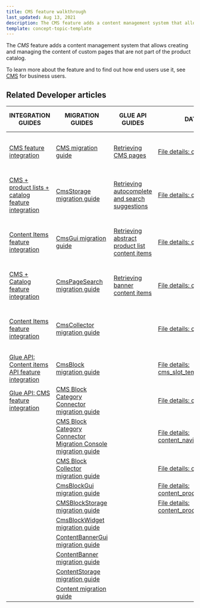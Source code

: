 ```yaml
---
title: CMS feature walkthrough
last_updated: Aug 13, 2021
description: The CMS feature adds a content management system that allows creating and managing the content of custom pages that are not part of the product catalog
template: concept-topic-template
---
```


The _CMS_ feature adds a content management system that allows creating and managing the content of custom pages that are not part of the product catalog.


To learn more about the feature and to find out how end users use it, see [CMS](/docs/scos/user/features/cms-feature-overview/cms-feature-overview.html) for business users.


## Related Developer articles

|INTEGRATION GUIDES  | MIGRATION GUIDES | GLUE API GUIDES  | DATA IMPORT | TUTORIALS AND HOWTOS | TECHNICAL ENHANCEMENTS | REFERENCES |
|---------|---------|---------|---------|---------|---------|---------|
| [CMS feature integration](/docs/scos/dev/feature-integration-guides/cms-feature-integration.html)  | [CMS migration guide](/docs/scos/dev/module-migration-guides/migration-guide-cms.html)  |  [Retrieving CMS pages](/docs/scos/dev/glue-api-guides/retrieving-cms-pages.html) | [File details: cms_page.csv](/docs/scos/dev/data-import/data-import-categories/content-management/file-details-cms-page.csv.html)  | [HowTo - Create CMS templates](/docs/scos/dev/tutorials-and-howtos/howtos/feature-howtos/cms/howto-create-cms-templates.html)  | [Enabling the category CMS blocks](/docs/scos/dev/technical-enhancement-integration-guides/integrate-category-cms-blocks.html) | [CMS extension points: Reference information](/docs/scos/dev/feature-walkthroughs/cms-feature-walkthrough/cms-extension-points-reference-information.html) |
| [CMS + product lists + catalog feature integration](/docs/scos/dev/feature-integration-guides/cms-product-lists-catalog-feature-integration.html)  | [CmsStorage migration guide](/docs/scos/dev/module-migration-guides/migration-guide-cmsstorage.html) |  [Retrieving autocomplete and search suggestions](/docs/scos/dev/glue-api-guides/retrieving-autocomplete-and-search-suggestions.html) | [File details: cms_block.csv](/docs/scos/dev/data-import/data-import-categories/content-management/file-details-cms-block.csv.html)  | [HowTo - Define the maximum size of content fields](/docs/scos/dev/tutorials-and-howtos/howtos/howto-define-the-maximum-size-of-content-fields.html)  | [Integrate product CMS blocks](/docs/scos/dev/technical-enhancement-integration-guides/integrate-product-cms-blocks.html) |   |
| [Content Items feature integration](/docs/scos/dev/feature-integration-guides/content-items-feature-integration.html) | [CmsGui migration guide](/docs/scos/dev/module-migration-guides/migration-guide-cmsgui.html) | [Retrieving abstract product list content items](/docs/scos/dev/glue-api-guides/retrieving-content-items/retrieving-abstract-product-list-content-items.html)  | [File details: cms_block_store.csv](/docs/scos/dev/data-import/data-import-categories/content-management/file-details-cms-block-store.csv.html)  | [HowTo - Create a visibility condition for CMS blocks](/docs/scos/dev/tutorials-and-howtos/howtos/feature-howtos/cms/howto-create-a-visibility-condition-for-cms-blocks.html)  | [Enabling CMS block widget](/docs/scos/dev/technical-enhancement-integration-guides/integrating-cms-block-widgets.html) |   |
| [CMS + Catalog feature integration](/docs/scos/dev/feature-walkthroughs/cms-feature-walkthrough/cms-feature-walkthrough.html) | [CmsPageSearch migration guide](/docs/scos/dev/module-migration-guides/migration-guide-cmspagesearch.html) | [Retrieving banner content items](/docs/scos/dev/glue-api-guides/retrieving-content-items/retrieving-banner-content-items.html)  | [File details: cms_template.csv](/docs/scos/dev/data-import/data-import-categories/content-management/file-details-cms-template.csv.html)  | [HowTo - Create a custom content item](/docs/scos/dev/tutorials-and-howtos/howtos/feature-howtos/cms/howto-create-a-custom-content-item.html)  |   |   |
| [Content Items feature integration](/docs/scos/dev/feature-integration-guides/content-items-feature-integration.html)  | [CmsCollector migration guide](/docs/scos/dev/module-migration-guides/migration-guide-cmscollector.html) |   | [File details: cms_slot.csv](/docs/scos/dev/data-import/data-import-categories/content-management/file-details-cms-slot.csv.html)  | [Learn about the CoreMedia technology partner integration](/docs/scos/user/technology-partners/content-management/coremedia.html)  |   |   |
| [Glue API: Content items API feature integration](/docs/scos/dev/feature-integration-guides/glue-api/glue-api-content-items-feature-integration.html) | [CmsBlock migration guide](/docs/scos/dev/module-migration-guides/migration-guide-cmsblock.html) |   |  [File details: cms_slot_template.csv](/docs/scos/dev/data-import/data-import-categories/content-management/file-details-cms-slot-template.csv.html) |   |   |   |
| [Glue API: CMS feature integration](/docs/scos/dev/feature-integration-guides/glue-api/glue-api-cms-feature-integration.html)  | [CMS Block Category Connector migration guide](/docs/scos/dev/module-migration-guides/migration-guide-cms-block-category-connector.html)|   |  [File details: cms_slot_block.csv](/docs/scos/dev/data-import/data-import-categories/content-management/file-details-cms-slot-block.csv.html) |   |   |   |
|   | [CMS Block Category Connector Migration Console migration guide](/docs/scos/dev/module-migration-guides/migration-guide-cms-block-category-connector-migration-console.html)|   |  [File details: content_navigation.csv](/docs/scos/dev/data-import/data-import-categories/content-management/file-details-content-navigation.csv.html) |   |   |   |
|   | [CMS Block Collector migration guide](/docs/scos/dev/module-migration-guides/migration-guide-cms-block-collector.html) |   | [File details: content_banner.csv](/docs/scos/dev/data-import/data-import-categories/content-management/file-details-content-banner.csv.html)   |   |   |   |
|   | [CmsBlockGui migration guide](/docs/scos/dev/module-migration-guides/migration-guide-cmsblockgui.html) |   | [File details: content_product_set.csv](/docs/scos/dev/data-import/data-import-categories/content-management/file-details-content-product-set.csv.html)   |   |   |   |
|   | [CMSBlockStorage migration guide](/docs/scos/dev/module-migration-guides/migration-guide-cmsblockstorage.html)  |   | [File details: content_product_abstract_list.csv](/docs/scos/dev/data-import/data-import-categories/content-management/file-details-content-product-abstract-list.csv.html)  |   |   |   |
|   | [CmsBlockWidget migration guide](/docs/scos/dev/module-migration-guides/migration-guide-cmsblockwidget.html)  |   |   |   |   |   |
|   | [ContentBannerGui migration guide](/docs/scos/dev/module-migration-guides/migration-guide-contentbannergui.html)   |   |   |   |   |   |
|   | [ContentBanner migration guide](/docs/scos/dev/module-migration-guides/migration-guide-contentbanner.html)  |   |   |   |   |   |
|   | [ContentStorage migration guide](/docs/scos/dev/module-migration-guides/migration-guide-contentstorage.html)  |   |   |   |   |   |
|   | [Content migration guide](/docs/scos/dev/module-migration-guides/migration-guide-content.html)  |   |   |   |   |   |
